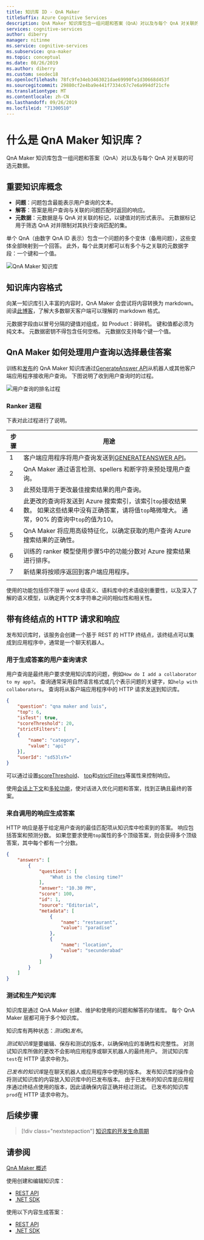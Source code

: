 ```yaml
---
title: 知识库 ID - QnA Maker
titleSuffix: Azure Cognitive Services
description: QnA Maker 知识库包含一组问题和答案（QnA）对以及与每个 QnA 对关联的可选元数据。
services: cognitive-services
author: diberry
manager: nitinme
ms.service: cognitive-services
ms.subservice: qna-maker
ms.topic: conceptual
ms.date: 08/26/2019
ms.author: diberry
ms.custom: seodec18
ms.openlocfilehash: 78fc9fe34eb3463021dae69990fe1d30668d453f
ms.sourcegitcommit: 29880cf2e4ba9e441f7334c67c7e6a994df21cfe
ms.translationtype: MT
ms.contentlocale: zh-CN
ms.lasthandoff: 09/26/2019
ms.locfileid: "71300510"
---
```

# <a name="what-is-a-qna-maker-knowledge-base"></a>什么是 QnA Maker 知识库？

QnA Maker 知识库包含一组问题和答案（QnA）对以及与每个 QnA 对关联的可选元数据。

## <a name="key-knowledge-base-concepts"></a>重要知识库概念

* **问题**：问题包含最能表示用户查询的文本。 
* **解答**：答案是用户查询与关联的问题匹配时返回的响应。  
* **元数据**：元数据是与 QnA 对关联的标记，以键值对的形式表示。 元数据标记用于筛选 QnA 对并限制对其执行查询匹配的集。

单个 QnA（由数字 QnA ID 表示）包含一个问题的多个变体（备用问题），这些变体全部映射到一个回答。 此外，每个此类对都可以有多个与之关联的元数据字段：一个键和一个值。

![QnA Maker 知识库](../media/qnamaker-concepts-knowledgebase/knowledgebase.png) 

## <a name="knowledge-base-content-format"></a>知识库内容格式

向某一知识库引入丰富的内容时，QnA Maker 会尝试将内容转换为 markdown。 阅读[此博客](https://aka.ms/qnamaker-docs-markdown-support)，了解大多数聊天客户端可以理解的 markdown 格式。

元数据字段由以冒号分隔的键值对组成，如 Product：碎碎机。 键和值都必须为纯文本。 元数据密钥不得包含任何空格。 元数据仅支持每个键一个值。

## <a name="how-qna-maker-processes-a-user-query-to-select-the-best-answer"></a>QnA Maker 如何处理用户查询以选择最佳答案

训练和[发布](/azure/cognitive-services/qnamaker/quickstarts/create-publish-knowledge-base#publish-the-knowledge-base)的 QnA Maker 知识库通过[GenerateAnswer API](/azure/cognitive-services/qnamaker/how-to/metadata-generateanswer-usage)从机器人或其他客户端应用程序接收用户查询。 下图说明了收到用户查询时的过程。

![用户查询的排名过程](../media/qnamaker-concepts-knowledgebase/rank-user-query-first-with-azure-search-then-with-qna-maker.png)

### <a name="ranker-process"></a>Ranker 进程

下表对此过程进行了说明。

|步骤|用途|
|--|--|
|1|客户端应用程序将用户查询发送到[GENERATEANSWER API](/azure/cognitive-services/qnamaker/how-to/metadata-generateanswer-usage)。|
|2|QnA Maker 通过语言检测、spellers 和断字符来预处理用户查询。|
|3|此预处理用于更改最佳搜索结果的用户查询。|
|4|此更改的查询将发送到 Azure 搜索索引，该索引`top`接收结果数。 如果这些结果中没有正确答案，请将值`top`略微增大。 通常，90% 的查询中`top`的值为10。|
|5|QnA Maker 将应用高级特征化，以确定获取的用户查询 Azure 搜索结果的正确性。 |
|6|训练的 ranker 模型使用步骤5中的功能分数对 Azure 搜索结果进行排序。|
|7|新结果将按顺序返回到客户端应用程序。|
|||

使用的功能包括但不限于 word 级语义、语料库中的术语级别重要性，以及深入了解的语义模型，以确定两个文本字符串之间的相似性和相关性。

## <a name="http-request-and-response-with-endpoint"></a>带有终结点的 HTTP 请求和响应
发布知识库时，该服务会创建一个基于 REST 的 HTTP 终结点，该终结点可以集成到应用程序中，通常是一个聊天机器人。 

### <a name="the-user-query-request-to-generate-an-answer"></a>用于生成答案的用户查询请求

用户查询是最终用户要求使用知识库的问题，例如`How do I add a collaborator to my app?`。 查询通常采用自然语言格式或几个表示问题的关键字，如`help with collaborators`。 查询将从客户端应用程序中的 HTTP 请求发送到知识库。

```json
{
    "question": "qna maker and luis",
    "top": 6,
    "isTest": true,
    "scoreThreshold": 20,
    "strictFilters": [
    {
        "name": "category",
        "value": "api"
    }],
    "userId": "sd53lsY="
}
```

可以通过设置[scoreThreshold](./confidence-score.md#choose-a-score-threshold)、 [top](../how-to/improve-knowledge-base.md#use-the-top-property-in-the-generateanswer-request-to-get-several-matching-answers)和[strictFilters](../how-to/metadata-generateanswer-usage.md#filter-results-with-strictfilters-for-metadata-tags)等属性来控制响应。

使用[会话上下文](../how-to/metadata-generateanswer-usage.md#use-question-and-answer-results-to-keep-conversation-context)和[多轮功能](../how-to/multiturn-conversation.md)，使对话进入优化问题和答案，找到正确且最终的答案。

### <a name="the-response-from-a-call-to-generate-an-answer"></a>来自调用的响应生成答案

HTTP 响应是基于给定用户查询的最佳匹配项从知识库中检索到的答案。 响应包括答案和预测分数。 如果您要求使用`top`属性的多个顶级答案，则会获得多个顶级答案，其中每个都有一个分数。 

```json
{
    "answers": [
        {
            "questions": [
                "What is the closing time?"
            ],
            "answer": "10.30 PM",
            "score": 100,
            "id": 1,
            "source": "Editorial",
            "metadata": [
                {
                    "name": "restaurant",
                    "value": "paradise"
                },
                {
                    "name": "location",
                    "value": "secunderabad"
                }
            ]
        }
    ]
}
```

### <a name="test-and-production-knowledge-base"></a>测试和生产知识库
知识库是通过 QnA Maker 创建、维护和使用的问题和解答的存储库。 每个 QnA Maker 层都可用于多个知识库。

知识库有两种状态：*测试*和*发布*。

*测试知识库*是要编辑、保存和测试的版本，以确保响应的准确性和完整性。 对测试知识库所做的更改不会影响应用程序或聊天机器人的最终用户。 测试知识库`test`在 HTTP 请求中称为。 

*已发布的知识库*是在聊天机器人或应用程序中使用的版本。 发布知识库的操作会将测试知识库的内容放入知识库中的已发布版本。 由于已发布的知识库是应用程序通过终结点使用的版本，因此请确保内容正确并经过测试。 已发布的知识库`prod`在 HTTP 请求中称为。

## <a name="next-steps"></a>后续步骤

> [!div class="nextstepaction"]
> [知识库的开发生命周期](./development-lifecycle-knowledge-base.md)

## <a name="see-also"></a>请参阅

[QnA Maker 概述](../Overview/overview.md)

使用创建和编辑知识库： 
* [REST API](https://docs.microsoft.com/en-us/rest/api/cognitiveservices/qnamaker/knowledgebase)
* [.NET SDK](https://docs.microsoft.com/en-us/dotnet/api/microsoft.azure.cognitiveservices.knowledge.qnamaker.knowledgebase?view=azure-dotnet)

使用以下内容生成答案： 
* [REST API](https://docs.microsoft.com/en-us/rest/api/cognitiveservices/qnamakerruntime/runtime/generateanswer)
* [.NET SDK](https://docs.microsoft.com/en-us/dotnet/api/microsoft.azure.cognitiveservices.knowledge.qnamaker.runtime?view=azure-dotnet)
